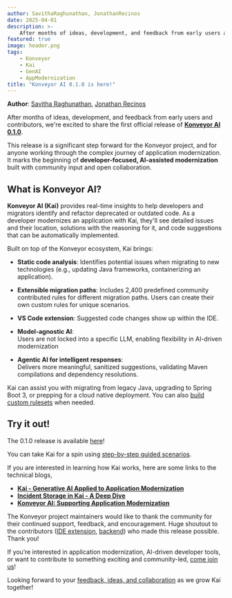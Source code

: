 ```yaml
---
author: SavithaRaghunathan, JonathanRecinos
date: 2025-04-01
description: >-
    After months of ideas, development, and feedback from early users and contributors, we're excited to share the first official release of Konveyor AI 0.1.0. Please download it and try it out in your local environment. Report your issues and feature requests, and contribute fixes and documentation if you can!
featured: true
image: header.png
tags:
    - Konveyor
    - Kai
    - GenAI
    - AppModernization
title: "Konveyor AI 0.1.0 is here!"
---
```


**Author**: [Savitha Raghunathan](https://github.com/savitharaghunathan), [Jonathan Recinos](https://github.com/JonathanR19)

After months of ideas, development, and feedback from early users and contributors, we're excited to share the first official release of **[Konveyor AI 0.1.0](https://github.com/konveyor/editor-extensions/releases/tag/v0.1.0)**.

This release is a significant step forward for the Konveyor project, and for anyone working through the complex journey of application modernization. It marks the beginning of **developer-focused, AI-assisted modernization** built with community input and open collaboration.

## What is Konveyor AI?

**Konveyor AI (Kai)** provides real-time insights to help developers and migrators identify and refactor deprecated or outdated code. As a developer modernizes an application with Kai, they'll see detailed issues and their location, solutions with the reasoning for it, and code suggestions that can be automatically implemented.

Built on top of the Konveyor ecosystem, Kai brings:

- **Static code analysis**:
  Identifies potential issues when migrating to  new technologies (e.g., updating Java frameworks, containerizing an application).

- **Extensible migration paths**:
  Includes 2,400 predefined community contributed rules for different migration paths. Users can create their own custom rules for unique scenarios. 

- **VS Code extension**: 
  Suggested code changes show up within the IDE.

- **Model-agnostic AI**:  
  Users are not locked into a specific LLM, enabling flexibility in AI-driven modernization

- **Agentic AI for intelligent responses**:  
  Delivers more meaningful, sanitized suggestions, validating Maven compilations and dependency resolutions.

Kai can assist you with migrating from legacy Java, upgrading to Spring Boot 3, or prepping for a cloud native deployment. You can also [build custom rulesets](https://github.com/konveyor/analyzer-lsp/blob/main/docs/rules.md) when needed.

## Try it out!

The 0.1.0 release is available [here](https://github.com/konveyor/editor-extensions/releases/download/v0.1.0/konveyor-v0.1.0.vsix)!

You can take Kai for a spin using [step-by-step guided scenarios](https://github.com/konveyor/kai/tree/main/docs/scenarios).

If you are interested in learning how Kai works, here are some links to the technical blogs,

- [**Kai - Generative AI Applied to Application Modernization**](https://www.cncf.io/blog/2024/11/22/konveyor-ai-supporting-application-modernization/)
- [**Incident Storage in Kai - A Deep Dive**](https://konveyor.io/blog/2023/one-year-cncf-sandbox-konveyor-reflective-journey/)
- [**Konveyor AI: Supporting Application Modernization**](https://www.cncf.io/blog/2024/11/22/konveyor-ai-supporting-application-modernization/)


The Konveyor project maintainers would like to thank the community for their continued support, feedback, and encouragement. Huge shoutout to the contributors ([IDE extension](https://github.com/konveyor/editor-extensions/graphs/contributors), [backend](https://github.com/konveyor/kai/graphs/contributors)) who made this release possible. Thank you!

If you’re interested in application modernization, AI-driven developer tools, or want to contribute to something exciting and community-led, [come join us](https://github.com/konveyor/community/blob/main/README.md)! 

Looking forward to your [feedback, ideas, and collaboration](https://github.com/konveyor/kai/issues/new) as we grow Kai together!